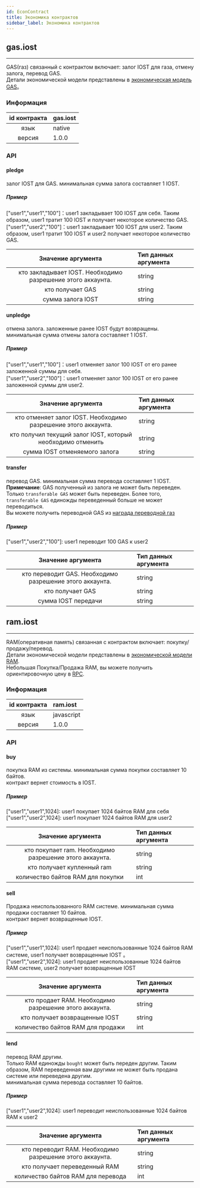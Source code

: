```yaml
---
id: EconContract
title: Экономика контрактов
sidebar_label: Экономика контрактов
---
```


## gas.iost
---

GAS(газ) связанный с контрактом включает: залог IOST для газа, отмену залога, перевод GAS.      
Детали экономической модели представлены в [экономическая модель GAS](2-intro-of-iost/Economic-model.md)。

### Информация  
| id контракта | gas.iost |
| :----: | :------ |
| язык | native |
| версия | 1.0.0 |

### API

#### pledge
залог IOST для GAS. минимальная сумма залога составляет 1 IOST.      
##### Пример
\["user1","user1","100"\]：user1 закладывает 100 IOST для себя. Таким образом, user1 тратит 100 IOST и получает некоторое количество GAS.   
\["user1","user2","100"\]：user1 закладывает 100 IOST для user2. Таким образом, user1 тратит 100 IOST и user2 получает некоторое количество GAS.

| Значение аргумента | Тип данных аргумента |
| :----: | :------ |
| кто закладывает IOST. Необходимо разрешение этого аккаунта. | string |
| кто получает GAS | string |
| сумма залога IOST | string |

#### unpledge
отмена залога. заложенные ранее IOST будут возвращены. минимальная сумма отмены залога составляет 1 IOST.        
##### Пример
\["user1","user1","100"\]：user1 отменяет залог 100 IOST от его ранее заложенной суммы для себя.   
\["user1","user2","100"\]：user1 отменяет залог 100 IOST от его ранее заложенной суммы для user2.

| Значение аргумента | Тип данных аргумента |
| :----: | :------ |
| кто отменяет залог IOST. Необходимо разрешение этого аккаунта. | string |
| кто получил текущий залог IOST, который необходимо отменить | string |
| сумма IOST отменяемого залога | string |


#### transfer
перевод GAS. минимальная сумма перевода составляет 1 IOST.   
__Примечание__: GAS полученный из залога не может быть переведен. Только `transferable GAS` может быть переведен. Более того, `transferable GAS` единожды переведенный больше не может переводиться.      
Вы можете получить переводной GAS из [награда переводной газ](2-intro-of-iost/Economic-model.md)

##### Пример
\["user1","user2","100"\]: user1 переводит 100 GAS к user2


| Значение аргумента | Тип данных аргумента |
| :----: | :------ |
| кто переводит GAS. Необходимо разрешение этого аккаунта. | string |
| кто получает GAS| string |
| сумма IOST передачи | string |

## ram.iost
---
RAM(оперативная память) связанная с контрактом включает: покупку/продажу/перевод.    
Детали экономической модели представлены в [экономической модели RAM](2-intro-of-iost/Economic-model.md).  
Небольшая Покупка/Продажа RAM, вы можете получить ориентировочную цену в [RPC](6-reference/API.md#getraminfo).

### Информация
| id контракта | ram.iost |
| :----: | :------ |
| язык | javascript |
| версия | 1.0.0 |

### API

#### buy
покупка RAM из системы. минимальная сумма покупки составляет 10 байтов.        
контракт вернет стоимость в IOST.  
##### Пример
\["user1","user1",1024\]:  user1 покупает 1024 байтов RAM для себя   
\["user1","user2",1024\]:  user1 покупает 1024 байтов RAM для user2   

| Значение аргумента | Тип данных аргумента |
| :----: | :------ |
| кто покупает ram. Необходимо разрешение этого аккаунта. | string |
| кто получает купленный ram| string |
| количество байтов RAM для покупки | int |

#### sell
Продажа неиспользованного RAM системе. минимальная сумма продажи составляет 10 байтов.   
контракт вернет возвращенные IOST.
##### Пример
\["user1","user1",1024\]:  user1 продает неиспользованные 1024 байтов RAM системе, user1 получает возвращенные IOST
。  
\["user1","user2",1024\]:  user1 продает неиспользованные 1024 байтов RAM системе, user2 получает возвращенные IOST

| Значение аргумента | Тип данных аргумента |
| :----: | :------ |
| кто продает RAM. Необходимо разрешение этого аккаунта. | string |
| кто получает возвращенные IOST | string |
| количество байтов RAM для продажи | int |

#### lend
перевод RAM другим.      
Только RAM единожды `bought` может быть переден другим. Таким образом, RAM переведенная вам другими не может быть продана системе или переведена другим.      
минимальная сумма перевода составляет 10 байтов.   
##### Пример
\["user1","user2",1024\]: user1 переводит неиспользованные 1024 байтов RAM к user2

| Значение аргумента | Тип данных аргумента |
| :----: | :------ |
| кто переводит RAM. Необходимо разрешение этого аккаунта. | string |
| кто получает переведенный RAM| string |
| количество байтов RAM для перевода | int |
